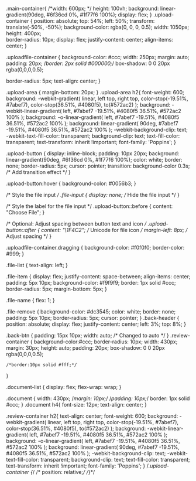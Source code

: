 .main-container{
  /*width: 600px;  */
  height: 100vh;
  background: linear-gradient(90deg, #6f36cd 0%, #1f77f6 100%);
  display: flex;
}
.upload-container {
  position: absolute;
  top: 54%;
  left: 50%;
  transform: translate(-50%, -50%);
  background-color: rgba(0, 0, 0, 0.5);
  width: 1050px;
  height: 400px;  
  border-radius: 10px;
  display: flex;
  justify-content: center;
  align-items: center;
}
 
.uploadfile-container {
  background-color: #ccc;
  width: 250px;
  margin: auto;
  padding: 20px;
  /*border: 2px solid #000000;*/
        box-shadow: 0 0 20px rgba(0,0,0,0.5); 

  border-radius: 5px;
  text-align: center;
}
 
.upload-area {
  margin-bottom: 20px;
}
.upload-area h2{
  font-weight: 600;
  background: -webkit-gradient(
    linear,
    left top,
    right top,
    color-stop(-19.51%, #7abef7),
    color-stop(36.51%, #4080f5),
    to(#572ac2)
  );
  background: -webkit-linear-gradient(
    left,
    #7abef7 -19.51%,
    #4080f5 36.51%,
    #572ac2 100%
  );
  background: -o-linear-gradient(
    left,
    #7abef7 -19.51%,
    #4080f5 36.51%,
    #572ac2 100%
  );
  background: linear-gradient(
    90deg,
    #7abef7 -19.51%,
    #4080f5 36.51%,
    #572ac2 100%
  );
  -webkit-background-clip: text;
  -webkit-text-fill-color: transparent;
  background-clip: text;
  text-fill-color: transparent;
  text-transform: inherit !important;
  font-family: 'Poppins';
}
 
.upload-button {
  display: inline-block;
  padding: 10px 20px;
  background: linear-gradient(90deg, #6f36cd 0%, #1f77f6 100%);
  color: white;
  border: none;
  border-radius: 5px;
  cursor: pointer;
  transition: background-color 0.3s; /* Add transition effect */
}
 
.upload-button:hover {
  background-color: #0056b3;
}
 
/* Style the file input */
.file-input {
  display: none; /* Hide the file input */
}
 
/* Style the label for the file input */
.upload-button::before {
  content: "Choose File";
}
 
/* Optional: Adjust spacing between button text and icon */
.upload-button::after {
  content: "\1F4C2"; /* Unicode for file icon */
  margin-left: 8px; /* Adjust spacing */
}
 
.uploadfile-container.dragging {
  background-color: #f0f0f0;
  border-color: #999;
}
 
.file-list {
  text-align: left;
}
 
.file-item {
  display: flex;
  justify-content: space-between;
  align-items: center;
  padding: 5px 10px;
  background-color: #f9f9f9;
  border: 1px solid #ccc;
  border-radius: 5px;
  margin-bottom: 5px;
}
 
.file-name {
  flex: 1;
}
 
.file-remove {
  background-color: #dc3545;
  color: white;
  border: none;
  padding: 5px 10px;
  border-radius: 5px;
  cursor: pointer;
}
.back-header {
  position: absolute;
  display: flex;
  justify-content: center;
  left: 3%;
  top: 8%; 
}

.back-btn {
  padding: 15px 10px;
  width: auto; /* Changed to auto */
}
.review-container {
  background-color:#ccc;
  border-radius: 10px;
  width: 430px;
    margin: 30px;
    height: auto;
    padding: 20px;
      box-shadow: 0 0 20px rgba(0,0,0,0.5); 

    /*border:10px solid #fff;*/
}

.document-list {
  display: flex;
  flex-wrap: wrap;
}

.document {
  width: 430px;
  /*margin: 10px;*/
  /*padding: 10px;*/
  border: 1px solid #ccc;
}
.document h4{
  font-size: 12px;
  text-align: center;
}

.review-container h2{
  text-align: center;
font-weight: 600;
  background: -webkit-gradient(
    linear,
    left top,
    right top,
    color-stop(-19.51%, #7abef7),
    color-stop(36.51%, #4080f5),
    to(#572ac2)
  );
  background: -webkit-linear-gradient(
    left,
    #7abef7 -19.51%,
    #4080f5 36.51%,
    #572ac2 100%
  );
  background: -o-linear-gradient(
    left,
    #7abef7 -19.51%,
    #4080f5 36.51%,
    #572ac2 100%
  );
  background: linear-gradient(
    90deg,
    #7abef7 -19.51%,
    #4080f5 36.51%,
    #572ac2 100%
  );
  -webkit-background-clip: text;
  -webkit-text-fill-color: transparent;
  background-clip: text;
  text-fill-color: transparent;
  text-transform: inherit !important;
  font-family: 'Poppins';
}
/*.upload-container {*/
/*  position: relative;*/
/*}*/
